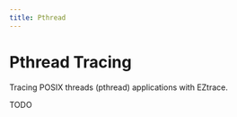 ```yaml
---
title: Pthread
---
```

# Pthread Tracing

Tracing POSIX threads (pthread) applications with EZtrace.

TODO
